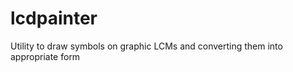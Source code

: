 lcdpainter
==========

Utility to draw symbols on graphic LCMs and converting them into appropriate form

